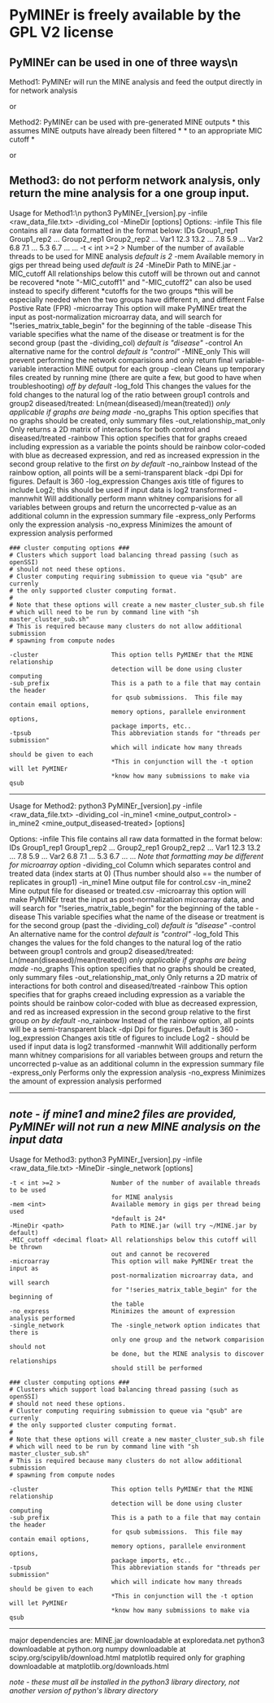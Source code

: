 PyMINEr is freely available by the GPL V2 license
=======

PyMINEr can be used in one of three ways\n
-------------------------------------------------
Method1:
    PyMINEr will run the MINE analysis and feed the output directly in
    for network analysis
    
or

Method2:
    PyMINEr can be used with pre-generated MINE outputs
    * this assumes MINE outputs have already been filtered *
    * to an appropriate MIC cutoff                         *

or

Method3:
    do not perform network analysis, only return the mine analysis
    for a one group input.
-------------------------------------------------
Usage for Method1:\n
python3 PyMINEr_[version].py -infile <raw_data_file.txt>
                             -dividing_col <int>
                             -MineDir <path> [options]
Options:
    -infile <data file>         This file contains all raw data formatted in the format below:
                                IDs     Group1_rep1     Group1_rep2 ... Group2_rep1     Group2_rep2 ...
                                Var1    12.3            13.2        ... 7.8             5.9         ...
                                Var2    6.8             7.1         ... 5.3             6.7         ...
                                ...
    -t < int >=2 >              Number of the number of available threads to be used for MINE analysis
                                *default is 2*
    -mem <int>                  Available memory in gigs per thread being used *default is 24*
    -MineDir <path>             Path to MINE.jar
    -MIC_cutoff <decimal float> All relationships below this cutoff will be thrown out
                                and cannot be recovered
                                *note "-MIC_cutoff1" and "-MIC_cutoff2" can also be
                                used instead to specify different
                                *cutoffs for the two groups
                                *this will be especially needed when the two groups have
                                different n, and different False Postive Rate (FPR)
    -microarray                 This option will make PyMINEr treat the input as
                                post-normalization microarray data, and will search
                                for "!series_matrix_table_begin" for the beginning of
                                the table
    -disease <str>              This variable specifies what the name of the disease
                                or treatment is for the second group
                                (past the -dividing_col) *default is "disease"*
    -control <str>              An alternative name for the control *default is "control"*
    -MINE_only                  This will prevent performing the network comparisions
                                and only return final variable-variable interaction MINE
                                output for each group
    -clean                      Cleans up temporary files created by running mine
                                (there are quite a few, but good to have when troubleshooting)
                                *off by default*
    -log_fold                   This changes the values for the fold changes to the
                                natural log of the ratio between group1 controls and
                                group2 diseased/treated: Ln(mean(diseased)/mean(treated))
                                *only applicable if graphs are being made*
    -no_graphs                  This option specifies that no graphs should be created,
                                only summary files
    -out_relationship_mat_only  Only returns a 2D matrix of interactions for both
                                control and diseased/treated
    -rainbow                    This option specifies that for graphs creaed including
                                expression as a variable the points should be rainbow
                                color-coded with blue as decreased expression, and
                                red as increased expression in the second group relative
                                to the first
                                *on by default*
    -no_rainbow                 Instead of the rainbow option, all points will be a
                                semi-transparent black
    -dpi                        Dpi for figures.  Default is 360
    -log_expression             Changes axis title of figures to include Log2;
                                this should be used if input data is log2 transformed
    -mannwhit                   Will additionally perform mann whitney comparisions
                                for all variables between groups and return
                                the uncorrected p-value as an additional column in the
                                expression summary file
    -express_only               Performs only the expression analysis
    -no_express                 Minimizes the amount of expression analysis performed

    ### cluster computing options ###
    # Clusters which support load balancing thread passing (such as openSSI)
    # should not need these options.
    # Cluster computing requiring submission to queue via "qsub" are currenly
    # the only supported cluster computing format.
    #
    # Note that these options will create a new master_cluster_sub.sh file
    # which will need to be run by command line with "sh master_cluster_sub.sh"
    # This is required because many clusters do not allow additional submission
    # spawning from compute nodes
    
    -cluster                    This option tells PyMINEr that the MINE relationship
                                detection will be done using cluster computing
    -sub_prefix                 This is a path to a file that may contain the header
                                for qsub submissions.  This file may contain email options,
                                memory options, parallele environment options,
                                package imports, etc..
    -tpsub                      This abbreviation stands for "threads per submission"
                                which will indicate how many threads should be given to each
                                *This in conjunction will the -t option will let PyMINEr
                                *know how many submissions to make via qsub

-------------------------------------------------
Usage for Method2:
python3 PyMINEr_[version].py -infile <raw_data_file.txt>
                             -dividing_col <int>
                             -in_mine1 <mine_output_control>
                             -in_mine2 <mine_output_diseased-treated>
                             [options]

Options:
    -infile <data file>         This file contains all raw data formatted in the format below:
                                IDs     Group1_rep1     Group1_rep2 ... Group2_rep1     Group2_rep2 ...
                                Var1    12.3            13.2        ... 7.8             5.9         ...
                                Var2    6.8             7.1         ... 5.3             6.7         ...
                                ...
                                *Note that formatting may be different for microarray option*
    -dividing_col <int>         Column which separates control and treated data
                                (index starts at 0)
                                (Thus number should also == the number of replicates in group1)
    -in_mine1 <path>            Mine output file for control.csv
    -in_mine2 <path>            Mine output file for diseased or treated.csv
    -microarray                 this option will make PyMINEr treat the input as
                                post-normalization microarray data, and will search for
                                "!series_matrix_table_begin" for the beginning of
                                the table
    -disease <str>              This variable specifies what the name of the disease
                                or treatment is for the second group
                                (past the -dividing_col) *default is "disease"*
    -control <str>              An alternative name for the control *default is "control"*
    -log_fold                   This changes the values for the fold changes to the
                                natural log of the ratio between group1 controls and
                                group2 diseased/treated: Ln(mean(diseased)/mean(treated))
                                *only applicable if graphs are being made*
    -no_graphs                  This option specifies that no graphs should be created,
                                only summary files
    -out_relationship_mat_only  Only returns a 2D matrix of interactions for both
                                control and diseased/treated
    -rainbow                    This option specifies that for graphs creaed including
                                expression as a variable the points should be rainbow
                                color-coded with blue as decreased expression, and red
                                as increased expression in the second group relative
                                to the first group
                                *on by default*
    -no_rainbow                 Instead of the rainbow option, all points will be a
                                semi-transparent black
    -dpi                        Dpi for figures.  Default is 360
    -log_expression             Changes axis title of figures to include Log2 - should
                                be used if input data is log2 transformed
    -mannwhit                   Will additionally perform mann whitney comparisions
                                for all variables between groups and return the
                                uncorrected p-value as an additional column in the
                                expression summary file
    -express_only               Performs only the expression analysis
    -no_express                 Minimizes the amount of expression analysis performed

-------------------------------------------------
*note - if mine1 and mine2 files are provided, PyMINEr will not run a new MINE
analysis on the input data*
-------------------------------------------------

Usage for Method3:
python3 PyMINEr_[version].py -infile <raw_data_file.txt>
                             -MineDir <path>
                             -single_network
                             [options]

    -t < int >=2 >              Number of the number of available threads to be used
                                for MINE analysis
    -mem <int>                  Available memory in gigs per thread being used
                                *default is 24*
    -MineDir <path>             Path to MINE.jar (will try ~/MINE.jar by default)
    -MIC_cutoff <decimal float> All relationships below this cutoff will be thrown
                                out and cannot be recovered
    -microarray                 This option will make PyMINEr treat the input as
                                post-normalization microarray data, and will search
                                for "!series_matrix_table_begin" for the beginning of
                                the table
    -no_express                 Minimizes the amount of expression analysis performed
    -single_network             The -single_network option indicates that there is
                                only one group and the network comparision should not
                                be done, but the MINE analysis to discover relationships
                                should still be performed

    ### cluster computing options ###
    # Clusters which support load balancing thread passing (such as openSSI)
    # should not need these options.
    # Cluster computing requiring submission to queue via "qsub" are currenly
    # the only supported cluster computing format.
    #
    # Note that these options will create a new master_cluster_sub.sh file
    # which will need to be run by command line with "sh master_cluster_sub.sh"
    # This is required because many clusters do not allow additional submission
    # spawning from compute nodes
    
    -cluster                    This option tells PyMINEr that the MINE relationship
                                detection will be done using cluster computing
    -sub_prefix                 This is a path to a file that may contain the header
                                for qsub submissions.  This file may contain email options,
                                memory options, parallele environment options,
                                package imports, etc..
    -tpsub                      This abbreviation stands for "threads per submission"
                                which will indicate how many threads should be given to each
                                *This in conjunction will the -t option will let PyMINEr
                                *know how many submissions to make via qsub

-------------------------------------------------

major dependencies are:
MINE.jar    downloadable at exploredata.net
python3     downloadable at python.org
numpy       downloadable at scipy.org/scipylib/download.html
matplotlib  required only for graphing
            downloadable at matplotlib.org/downloads.html

*note - these must all be installed in the python3 library directory,*
*not another version of python's library directory*
